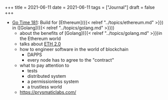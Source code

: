 +++
title = 2021-06-11
date = 2021-06-11
tags = ["Journal"]
draft = false
+++

-   [Go Time 181](https://changelog.com/gotime/181): Build for [Ethereum]({{< relref "../topics/ethereum.md" >}}) in ([Golang]({{< relref "../topics/golang.md" >}}))
    -   about the benefits of [Golang]({{< relref "../topics/golang.md" >}})in the Ethereum world
    -   talks about [ETH 2.0](https://ethereum.org/en/eth2/)
    -   how to engineer software in the world of blockchain
        -   DAPPS
        -   every node has to agree to the "contract"
    -   what to pay attention to
        -   tests
        -   distributed system
        -   a permissionless system
        -   a trustless world
    -   <https://prysmaticlabs.com/>
